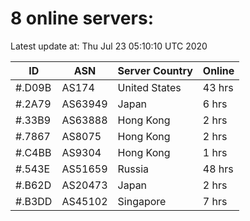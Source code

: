 # 8 online servers:

Latest update at: Thu Jul 23 05:10:10 UTC 2020

| ID | ASN | Server Country | Online |
| -- | --- | -------------- | ------ |
| #.D09B | AS174 | United States | 43 hrs |
| #.2A79 | AS63949 | Japan | 6 hrs |
| #.33B9 | AS63888 | Hong Kong | 2 hrs |
| #.7867 | AS8075 | Hong Kong | 2 hrs |
| #.C4BB | AS9304 | Hong Kong | 1 hrs |
| #.543E | AS51659 | Russia | 48 hrs |
| #.B62D | AS20473 | Japan | 2 hrs |
| #.B3DD | AS45102 | Singapore | 7 hrs |

